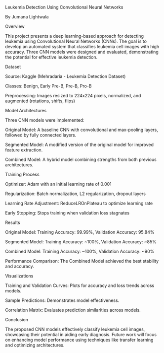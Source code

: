 Leukemia Detection Using Convolutional Neural Networks

By Jumana Lightwala

Overview

This project presents a deep learning-based approach for detecting leukemia using Convolutional Neural Networks (CNNs). The goal is to develop an automated system that classifies leukemia cell images with high accuracy. Three CNN models were designed and evaluated, demonstrating the potential for effective leukemia detection.

Dataset

Source: Kaggle (Mehradaria - Leukemia Detection Dataset)

Classes: Benign, Early Pre-B, Pre-B, Pro-B

Preprocessing: Images resized to 224x224 pixels, normalized, and augmented (rotations, shifts, flips)

Model Architectures

Three CNN models were implemented:

Original Model: A baseline CNN with convolutional and max-pooling layers, followed by fully connected layers.

Segmented Model: A modified version of the original model for improved feature extraction.

Combined Model: A hybrid model combining strengths from both previous architectures.

Training Process

Optimizer: Adam with an initial learning rate of 0.001

Regularization: Batch normalization, L2 regularization, dropout layers

Learning Rate Adjustment: ReduceLROnPlateau to optimize learning rate

Early Stopping: Stops training when validation loss stagnates

Results

Original Model: Training Accuracy: 99.99%, Validation Accuracy: 95.84%

Segmented Model: Training Accuracy: ~100%, Validation Accuracy: ~85%

Combined Model: Training Accuracy: ~100%, Validation Accuracy: ~90%

Performance Comparison: The Combined Model achieved the best stability and accuracy.

Visualizations

Training and Validation Curves: Plots for accuracy and loss trends across models.

Sample Predictions: Demonstrates model effectiveness.

Correlation Matrix: Evaluates prediction similarities across models.

Conclusion

The proposed CNN models effectively classify leukemia cell images, showcasing their potential in aiding early diagnosis. Future work will focus on enhancing model performance using techniques like transfer learning and optimizing architectures.
